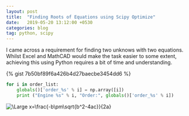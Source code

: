```yaml
---
layout: post
title:  "Finding Roots of Equations using Scipy Optimize"
date:   2019-05-20 13:12:00 +0530
categories: blog
tag: python, scipy
---
```


I came across a requirement for finding two unknows with two equations. Whilst Excel and MathCAD would make the task easier to some extent, achieving this using Python requires a bit of time and understanding.


{% gist 7b50bf89f6a426b4d27baecbe3454dd6 %}


```python
for i in order_list:
    globals()['order_%s' % i] = np.array([i])
    print ("Engine %s" % i, "Order:", globals()['order_%s' % i])
```

<img src="https://latex.codecogs.com/svg.latex?\Large&space;x=\frac{-b\pm\sqrt{b^2-4ac}}{2a}" title="\Large x=\frac{-b\pm\sqrt{b^2-4ac}}{2a}" />
